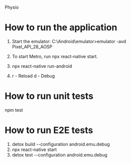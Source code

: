 Physio

How to run the application
===========================

1. Start the emulator: C:\Android\emulator>emulator -avd Pixel_API_28_AOSP 

2. To start Metro, run npx react-native start.

3. npx react-native run-android

4. r - Reload d - Debug

How to run unit tests
=====================

npm test

How to run E2E tests
====================

1. detox build --configuration android.emu.debug
2. npx react-native start
3. detox test --configuration android.emu.debug